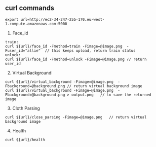 ## curl commands


```
export url=http://ec2-34-247-255-170.eu-west-1.compute.amazonaws.com:5000
```


1. Face_id
```
train:
curl ${url}/face_id -Fmethod=train -Fimage=@image.png  -Fuser_id="allie"  // this keeps upload, return train status
unlock:
curl ${url}/face_id -Fmethod=unlock -Fimage=@image.png // return user_id
```


2. Virtual Background
```
curl ${url}/virtual_background -Fimage=@image.png  -Fbackground=@background.png // return virtual background image
curl ${url}/virtual_background -Fimage=@image.png  -Fbackground=@background.png > output.png   // to save the returned image
```


3. Cloth Parsing
```
curl ${url}/close_parsing -Fimage=@image.png   // return virtual background image
```


4. Health
```
curl ${url}/health
```
